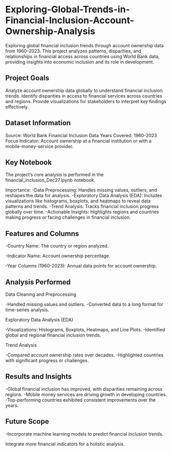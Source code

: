 # Exploring-Global-Trends-in-Financial-Inclusion-Account-Ownership-Analysis
Exploring global financial inclusion trends through account ownership data from 1960-2023. This project analyzes patterns, disparities, and relationships in financial access across countries using World Bank data, providing insights into economic inclusion and its role in development.

## Project Goals
Analyze account ownership data globally to understand financial inclusion trends.
Identify disparities in access to financial services across countries and regions.
Provide visualizations for stakeholders to interpret key findings effectively.
## Dataset Information
Source: World Bank Financial Inclusion Data
Years Covered: 1960-2023
Focus Indicator: Account ownership at a financial institution or with a mobile-money-service provider.

## Key Notebook
The project’s core analysis is performed in the financial_inclusion_Dec27.ipynb notebook.

Importance:
-Data Preprocessing: Handles missing values, outliers, and reshapes the data for analysis.
-Exploratory Data Analysis (EDA): Includes visualizations like histograms, boxplots, and heatmaps to reveal data patterns and trends.
-Trend Analysis: Tracks financial inclusion progress globally over time.
-Actionable Insights: Highlights regions and countries making progress or facing challenges in financial inclusion.

## Features and Columns
-Country Name: The country or region analyzed.

-Indicator Name: Account ownership percentage.

-Year Columns (1960-2023): Annual data points for account ownership.

## Analysis Performed

Data Cleaning and Preprocessing

-Handled missing values and outliers.
-Converted data to a long format for time-series analysis.

Exploratory Data Analysis (EDA)

-Visualizations: Histograms, Boxplots, Heatmaps, and Line Plots.
-Identified global and regional financial inclusion trends.

Trend Analysis

-Compared account ownership rates over decades.
-Highlighted countries with significant progress or challenges.

## Results and Insights

-Global financial inclusion has improved, with disparities remaining across regions.
-Mobile money services are driving growth in developing countries.
-Top-performing countries exhibited consistent improvements over the years.

## Future Scope

-Incorporate machine learning models to predict financial inclusion trends.

Integrate more financial indicators for a holistic analysis.





